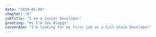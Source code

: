 ```yaml
---
date: "2019-05-04"
chapter: "0"
jobTitle: "I am a Junior Developer"
greeting: "Hi I'm Joe Bloggs"
careerAim: "I'm looking for my first job as a Full-Stack Developer"
---
```


